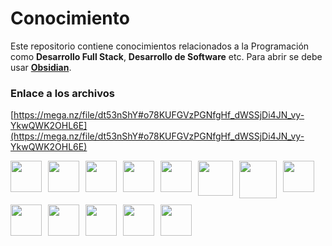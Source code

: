 # Conocimiento

Este repositorio contiene conocimientos relacionados a la Programación como **Desarrollo Full Stack**, **Desarrollo de Software** etc. Para abrir se debe usar **[Obsidian](https://obsidian.md/)**.

### Enlace a los archivos

[https://mega.nz/file/dt53nShY#o78KUFGVzPGNfgHf_dWSSjDi4JN_vy-YkwQWK2OHL6E](https://mega.nz/file/dt53nShY#o78KUFGVzPGNfgHf_dWSSjDi4JN_vy-YkwQWK2OHL6E)

<div style="display: flex; flex-wrap: wrap; gap: 10px;">
  <img src="https://cdn.jsdelivr.net/gh/devicons/devicon@latest/icons/html5/html5-original.svg" width="50px"/>
  <img src="https://cdn.jsdelivr.net/gh/devicons/devicon@latest/icons/css3/css3-original.svg" width="50px"/>
  <img src="https://cdn.jsdelivr.net/gh/devicons/devicon@latest/icons/javascript/javascript-original.svg" width="50px"/>
  <img src="https://cdn.jsdelivr.net/gh/devicons/devicon@latest/icons/jquery/jquery-original.svg" width="50px"/>
  <img src="https://cdn.jsdelivr.net/gh/devicons/devicon@latest/icons/typescript/typescript-original.svg" width="50px"/>
  <img src="https://cdn.jsdelivr.net/gh/devicons/devicon@latest/icons/angular/angular-original.svg" width="56px"/>
  <img src="https://cdn.jsdelivr.net/gh/devicons/devicon@latest/icons/php/php-original.svg" width="60px"/>
  <img src="https://cdn.jsdelivr.net/gh/devicons/devicon@latest/icons/mysql/mysql-original.svg" width="50px"/>
  <img src="https://cdn.jsdelivr.net/gh/devicons/devicon@latest/icons/laravel/laravel-original.svg" width="50px"/>
  <img src="https://cdn.jsdelivr.net/gh/devicons/devicon@latest/icons/csharp/csharp-original.svg" width="50px"/>
  <img src="https://cdn.jsdelivr.net/gh/devicons/devicon@latest/icons/python/python-original.svg" width="50px"/>
  <img src="https://cdn.jsdelivr.net/gh/devicons/devicon@latest/icons/bash/bash-original.svg" width="50px"/>
  <img src="https://cdn.jsdelivr.net/gh/devicons/devicon@latest/icons/linux/linux-original.svg" width="50px"/>
</div>
<br>